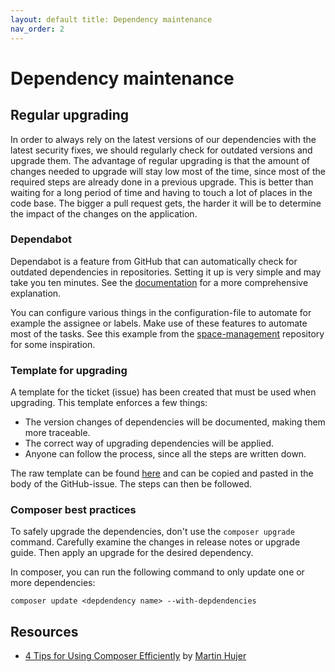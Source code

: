 ```yaml
---
layout: default title: Dependency maintenance
nav_order: 2
---
```


# Dependency maintenance

## Regular upgrading

In order to always rely on the latest versions of our dependencies with the latest security fixes, we should regularly
check for outdated versions and upgrade them. The advantage of regular upgrading is that the amount of changes needed to
upgrade will stay low most of the time, since most of the required steps are already done in a previous upgrade. This is
better than waiting for a long period of time and having to touch a lot of places in the code base. The bigger a pull
request gets, the harder it will be to determine the impact of the changes on the application.

### Dependabot

Dependabot is a feature from GitHub that can automatically check for outdated dependencies in repositories. Setting it
up is very simple and may take you ten minutes. See
the [documentation](https://docs.github.com/en/code-security/supply-chain-security/keeping-your-dependencies-updated-automatically/about-dependabot-version-updates)
for a more comprehensive explanation.

You can configure various things in the configuration-file to automate for example the assignee or labels. Make use of
these features to automate most of the tasks. See this example from
the [space-management](https://github.com/KA-Huis/space-management/blob/acceptance/.github/dependabot.yml) repository
for some inspiration.

### Template for upgrading

A template for the ticket (issue) has been created that must be used when upgrading. This template enforces a few
things:

* The version changes of dependencies will be documented, making them more traceable.
* The correct way of upgrading dependencies will be applied.
* Anyone can follow the process, since all the steps are written down.

The raw template can be
found [here](https://raw.githubusercontent.com/KA-Huis/guides/main/tools/dependency-upgrade-template.md) and can be
copied and pasted in the body of the GitHub-issue. The steps can then be followed.

### Composer best practices

To safely upgrade the dependencies, don't use the `composer upgrade` command. Carefully examine the changes in release notes or upgrade guide. Then apply an upgrade for the desired dependency.

In composer, you can run the following command to only update one or more dependencies:

```shell
composer update <depdendency name> --with-depdendencies
```


## Resources

* [4 Tips for Using Composer Efficiently](https://blog.martinhujer.cz/17-tips-for-using-composer-efficiently/) by [Martin Hujer](https://github.com/mhujer)